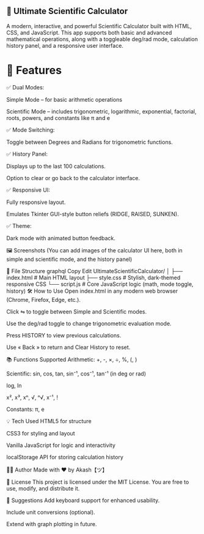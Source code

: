 ## 🔢 Ultimate Scientific Calculator
A modern, interactive, and powerful Scientific Calculator built with HTML, CSS, and JavaScript. This app supports both basic and advanced mathematical operations, along with a toggleable deg/rad mode, calculation history panel, and a responsive user interface.

# 🚀 Features
 ✅ Dual Modes:

Simple Mode – for basic arithmetic operations

Scientific Mode – includes trigonometric, logarithmic, exponential, factorial, roots, powers, and constants like π and e

✅ Mode Switching:

Toggle between Degrees and Radians for trigonometric functions.

✅ History Panel:

Displays up to the last 100 calculations.

Option to clear or go back to the calculator interface.

✅ Responsive UI:

Fully responsive layout.

Emulates Tkinter GUI-style button reliefs (RIDGE, RAISED, SUNKEN).

✅ Theme:

Dark mode with animated button feedback.

🖼️ Screenshots
(You can add images of the calculator UI here, both in simple and scientific mode, and the history panel)

📁 File Structure
graphql
Copy
Edit
UltimateScientificCalculator/
│
├── index.html       # Main HTML layout
├── style.css        # Stylish, dark-themed responsive CSS
└── script.js        # Core JavaScript logic (math, mode toggle, history)
🛠️ How to Use
Open index.html in any modern web browser (Chrome, Firefox, Edge, etc.).

Click ⇋ to toggle between Simple and Scientific modes.

Use the deg/rad toggle to change trigonometric evaluation mode.

Press HISTORY to view previous calculations.

Use « Back » to return and Clear History to reset.

📚 Functions Supported
Arithmetic:
+, -, ×, ÷, %, (, )

Scientific:
sin, cos, tan, sin⁻¹, cos⁻¹, tan⁻¹ (in deg or rad)

log, ln

x², x³, xⁿ, √, ⁿ√, x⁻¹, !

Constants: π, e

💡 Tech Used
HTML5 for structure

CSS3 for styling and layout

Vanilla JavaScript for logic and interactivity

localStorage API for storing calculation history

👨‍💻 Author
Made with ❤️ by Akash【ツ】

📜 License
This project is licensed under the MIT License. You are free to use, modify, and distribute it.

🔗 Suggestions
Add keyboard support for enhanced usability.

Include unit conversions (optional).

Extend with graph plotting in future.
